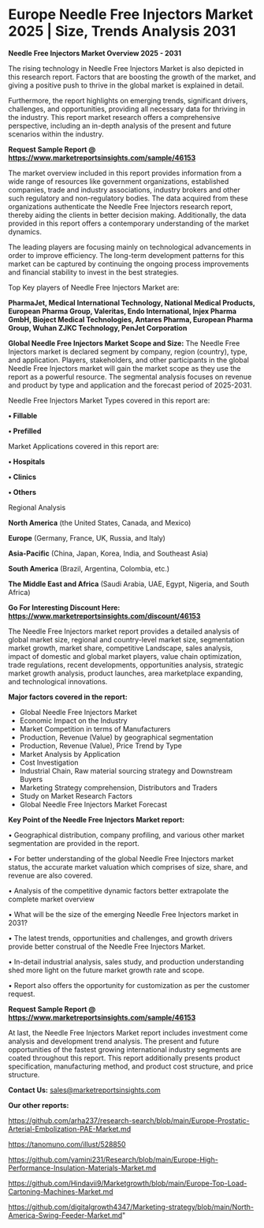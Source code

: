 # Europe Needle Free Injectors Market 2025 | Size, Trends Analysis 2031

<Strong> Needle Free Injectors Market Overview 2025 - 2031</strong>

The rising technology in Needle Free Injectors Market is also depicted in this research report. Factors that are boosting the growth of the market, and giving a positive push to thrive in the global market is explained in detail.

Furthermore, the report highlights on emerging trends, significant drivers, challenges, and opportunities, providing all necessary data for thriving in the industry. This report market research offers a comprehensive perspective, including an in-depth analysis of the present and future scenarios within the industry.

<strong>Request Sample Report @ <a href=https://www.marketreportsinsights.com/sample/46153>https://www.marketreportsinsights.com/sample/46153</a></strong>

The market overview included in this report provides information from a wide range of resources like government organizations, established companies, trade and industry associations, industry brokers and other such regulatory and non-regulatory bodies. The data acquired from these organizations authenticate the Needle Free Injectors research report, thereby aiding the clients in better decision making. Additionally, the data provided in this report offers a contemporary understanding of the market dynamics.

The leading players are focusing mainly on technological advancements in order to improve efficiency. The long-term development patterns for this market can be captured by continuing the ongoing process improvements and financial stability to invest in the best strategies.

Top Key players of Needle Free Injectors Market are:

<strong>PharmaJet, Medical International Technology, National Medical Products, European Pharma Group, Valeritas, Endo International, Injex Pharma GmbH, Bioject Medical Technologies, Antares Pharma, European Pharma Group, Wuhan ZJKC Technology, PenJet Corporation</strong>

<strong><b>Global Needle Free Injectors Market Scope and Size:</b></strong>
The Needle Free Injectors market is declared segment by company, region (country), type, and application. Players, stakeholders, and other participants in the global Needle Free Injectors market will gain the market scope as they use the report as a powerful resource. The segmental analysis focuses on revenue and product by type and application and the forecast period of 2025-2031.

Needle Free Injectors Market Types covered in this report are:

<strong>•  Fillable

•  Prefilled</strong>

Market Applications covered in this report are:

<strong>•  Hospitals

•  Clinics

•  Others</strong> 

Regional Analysis

<strong>North America</strong> (the United States, Canada, and Mexico)

<strong>Europe</strong> (Germany, France, UK, Russia, and Italy)

<strong>Asia-Pacific</strong> (China, Japan, Korea, India, and Southeast Asia)

<strong>South America</strong> (Brazil, Argentina, Colombia, etc.)

<strong>The Middle East and Africa</strong> (Saudi Arabia, UAE, Egypt, Nigeria, and South Africa)

<strong>Go For Interesting Discount Here: <a href=https://www.marketreportsinsights.com/discount/46153>https://www.marketreportsinsights.com/discount/46153</a></strong>

The Needle Free Injectors market report provides a detailed analysis of global market size, regional and country-level market size, segmentation market growth, market share, competitive Landscape, sales analysis, impact of domestic and global market players, value chain optimization, trade regulations, recent developments, opportunities analysis, strategic market growth analysis, product launches, area marketplace expanding, and technological innovations.

<strong><b>Major factors covered in the report:</b></strong>
<ul>
  <li>Global Needle Free Injectors Market </li>
  <li>Economic Impact on the Industry</li>
  <li>Market Competition in terms of Manufacturers</li>
  <li>Production, Revenue (Value) by geographical segmentation</li>
  <li>Production, Revenue (Value), Price Trend by Type</li>
  <li>Market Analysis by Application</li>
  <li>Cost Investigation</li>
  <li>Industrial Chain, Raw material sourcing strategy and Downstream Buyers</li>
  <li>Marketing Strategy comprehension, Distributors and Traders</li>
  <li>Study on Market Research Factors</li>
  <li>Global Needle Free Injectors Market Forecast</li>
</ul>

<strong><b>Key Point of the Needle Free Injectors Market report:</b></strong>

• Geographical distribution, company profiling, and various other market segmentation are provided in the report.

• For better understanding of the global Needle Free Injectors market status, the accurate market valuation which comprises of size, share, and revenue are also covered.

• Analysis of the competitive dynamic factors better extrapolate the complete market overview

• What will be the size of the emerging Needle Free Injectors market in 2031?

• The latest trends, opportunities and challenges, and growth drivers provide better construal of the Needle Free Injectors Market.

• In-detail industrial analysis, sales study, and production understanding shed more light on the future market growth rate and scope.

• Report also offers the opportunity for customization as per the customer request.

<strong>Request Sample Report @ <a href=https://www.marketreportsinsights.com/sample/46153>https://www.marketreportsinsights.com/sample/46153</a></strong>

At last, the Needle Free Injectors Market report includes investment come analysis and development trend analysis. The present and future opportunities of the fastest growing international industry segments are coated throughout this report. This report additionally presents product specification, manufacturing method, and product cost structure, and price structure.

<strong>Contact Us:</strong>
sales@marketreportsinsights.com

<strong>Our other reports:</strong>

<a href=https://github.com/arha237/research-search/blob/main/Europe-Prostatic-Arterial-Embolization-PAE-Market.md>https://github.com/arha237/research-search/blob/main/Europe-Prostatic-Arterial-Embolization-PAE-Market.md</a>

<a href=https://tanomuno.com/illust/528850>https://tanomuno.com/illust/528850</a>

<a href=https://github.com/yamini231/Research/blob/main/Europe-High-Performance-Insulation-Materials-Market.md>https://github.com/yamini231/Research/blob/main/Europe-High-Performance-Insulation-Materials-Market.md</a>

<a href=https://github.com/Hindavii9/Marketgrowth/blob/main/Europe-Top-Load-Cartoning-Machines-Market.md>https://github.com/Hindavii9/Marketgrowth/blob/main/Europe-Top-Load-Cartoning-Machines-Market.md</a>

<a href=https://github.com/digitalgrowth4347/Marketing-strategy/blob/main/North-America-Swing-Feeder-Market.md>https://github.com/digitalgrowth4347/Marketing-strategy/blob/main/North-America-Swing-Feeder-Market.md</a>"
